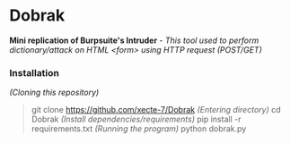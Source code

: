 # Dobrak
**Mini replication of Burpsuite's Intruder** - *This tool used to perform dictionary/attack on HTML &lt;form> using HTTP request (POST/GET)*

### Installation
*(Cloning this repository)*
> git clone https://github.com/xecte-7/Dobrak
*(Entering directory)*
> cd Dobrak
*(Install dependencies/requirements)*
> pip install -r requirements.txt
*(Running the program)*
> python dobrak.py
